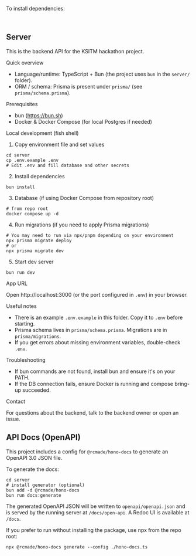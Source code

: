 To install dependencies:
```sh
```

```sh
```

## Server

This is the backend API for the KSITM hackathon project.

Quick overview

- Language/runtime: TypeScript + Bun (the project uses `bun` in the `server/` folder).
- ORM / schema: Prisma is present under `prisma/` (see `prisma/schema.prisma`).

Prerequisites

- bun (https://bun.sh)
- Docker & Docker Compose (for local Postgres if needed)

Local development (fish shell)

1. Copy environment file and set values

```fish
cd server
cp .env.example .env
# Edit .env and fill database and other secrets
```

2. Install dependencies

```fish
bun install
```

3. Database (if using Docker Compose from repository root)

```fish
# from repo root
docker compose up -d
```

4. Run migrations (if you need to apply Prisma migrations)

```fish
# You may need to run via npx/pnpm depending on your environment
npx prisma migrate deploy
# or
npx prisma migrate dev
```

5. Start dev server

```fish
bun run dev
```

App URL

Open http://localhost:3000 (or the port configured in `.env`) in your browser.

Useful notes

- There is an example `.env.example` in this folder. Copy it to `.env` before starting.
- Prisma schema lives in `prisma/schema.prisma`. Migrations are in `prisma/migrations`.
- If you get errors about missing environment variables, double-check `.env`.

Troubleshooting

- If bun commands are not found, install bun and ensure it's on your PATH.
- If the DB connection fails, ensure Docker is running and compose bring-up succeeded.

Contact

For questions about the backend, talk to the backend owner or open an issue.

## API Docs (OpenAPI)

This project includes a config for `@rcmade/hono-docs` to generate an OpenAPI 3.0 JSON file.

To generate the docs:

```fish
cd server
# install generator (optional)
bun add -d @rcmade/hono-docs
bun run docs:generate
```

The generated OpenAPI JSON will be written to `openapi/openapi.json` and is served by the running server at `/docs/open-api`. A Redoc UI is available at `/docs`.

If you prefer to run without installing the package, use npx from the repo root:

```fish
npx @rcmade/hono-docs generate --config ./hono-docs.ts
```

